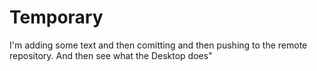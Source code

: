 # Temporary
I'm adding some text and then comitting and then pushing to the remote repository. And then see what the Desktop does"